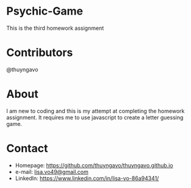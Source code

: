 # Psychic-Game
This is the third homework assignment

# Contributors
@thuyngavo

# About
I am new to coding and this is my attempt at completing the homework assignment. It requires me to use javascript to create a letter guessing game.

# Contact
- Homepage: https://github.com/thuyngavo/thuyngavo.github.io
- e-mail: lisa.vo49@gmail.com
- LinkedIn: https://www.linkedin.com/in/lisa-vo-86a94341/
